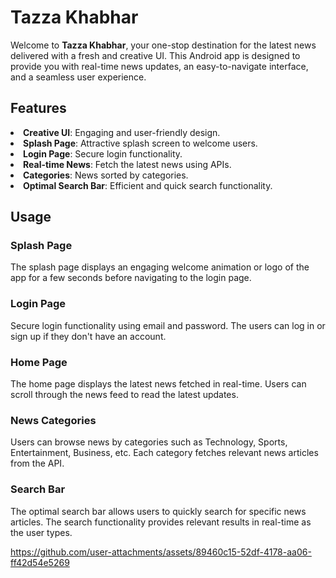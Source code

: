  <h1>Tazza Khabhar</h1>
        <p>Welcome to <strong>Tazza Khabhar</strong>, your one-stop destination for the latest news delivered with a fresh and creative UI. This Android app is designed to provide you with real-time news updates, an easy-to-navigate interface, and a seamless user experience.</p>
        
<h2>Features</h2>
        
<li><strong>Creative UI</strong>: Engaging and user-friendly design.</li>
            <li><strong>Splash Page</strong>: Attractive splash screen to welcome users.</li>
            <li><strong>Login Page</strong>: Secure login functionality.</li>
            <li><strong>Real-time News</strong>: Fetch the latest news using APIs.</li>
            <li><strong>Categories</strong>: News sorted by categories.</li>
            <li><strong>Optimal Search Bar</strong>: Efficient and quick search functionality.</li>
        
        
  <h2>Usage</h2> 
        <h3>Splash Page</h3>
        <p>The splash page displays an engaging welcome animation or logo of the app for a few seconds before navigating to the login page.</p>
        
   <h3>Login Page</h3>
        <p>Secure login functionality using email and password. The users can log in or sign up if they don't have an account.</p>
        
  <h3>Home Page</h3>
        <p>The home page displays the latest news fetched in real-time. Users can scroll through the news feed to read the latest updates.</p>
        
   <h3>News Categories</h3>
        <p>Users can browse news by categories such as Technology, Sports, Entertainment, Business, etc. Each category fetches relevant news articles from the API.</p>
        
   <h3>Search Bar</h3>
        <p>The optimal search bar allows users to quickly search for specific news articles. The search functionality provides relevant results in real-time as the user types.</p>
        

https://github.com/user-attachments/assets/89460c15-52df-4178-aa06-ff42d54e5269

